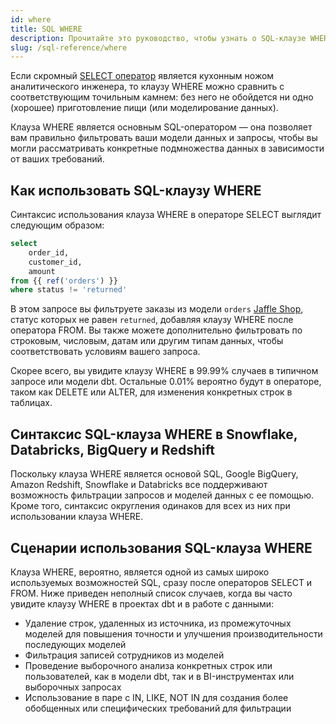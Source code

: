 ```yaml
---
id: where
title: SQL WHERE
description: Прочитайте это руководство, чтобы узнать о SQL-клаузе WHERE в dbt.
slug: /sql-reference/where
---
```


<head>
    <title>Работа с SQL-клаузой WHERE</title>
</head>

Если скромный [SELECT оператор](/sql-reference/select) является кухонным ножом аналитического инженера, то клаузу WHERE можно сравнить с соответствующим точильным камнем: без него не обойдется ни одно (хорошее) приготовление пищи (или моделирование данных).

Клаузa WHERE является основным SQL-оператором — она позволяет вам правильно фильтровать ваши модели данных и запросы, чтобы вы могли рассматривать конкретные подмножества данных в зависимости от ваших требований.

## Как использовать SQL-клаузу WHERE

Синтаксис использования клаузa WHERE в операторе SELECT выглядит следующим образом:

```sql
select
	order_id,
	customer_id,
	amount
from {{ ref('orders') }}
where status != 'returned'
```

В этом запросе вы фильтруете заказы из модели `orders` [Jaffle Shop](https://github.com/dbt-labs/jaffle_shop), статус которых не равен `returned`, добавляя клаузу WHERE после оператора FROM. Вы также можете дополнительно фильтровать по строковым, числовым, датам или другим типам данных, чтобы соответствовать условиям вашего запроса.

Скорее всего, вы увидите клаузу WHERE в 99.99% случаев в типичном запросе или модели dbt. Остальные 0.01% вероятно будут в <Term id="dml" /> операторе, таком как DELETE или ALTER, для изменения конкретных строк в таблицах.

## Синтаксис SQL-клаузa WHERE в Snowflake, Databricks, BigQuery и Redshift

Поскольку клаузa WHERE является основой SQL, Google BigQuery, Amazon Redshift, Snowflake и Databricks все поддерживают возможность фильтрации запросов и моделей данных с ее помощью. Кроме того, синтаксис округления одинаков для всех из них при использовании клаузa WHERE.

## Сценарии использования SQL-клаузa WHERE

Клаузa WHERE, вероятно, является одной из самых широко используемых возможностей SQL, сразу после операторов SELECT и FROM. Ниже приведен неполный список случаев, когда вы часто увидите клаузу WHERE в проектах dbt и в работе с данными:
- Удаление строк, удаленных из источника, из промежуточных моделей для повышения точности и улучшения производительности последующих моделей
- Фильтрация записей сотрудников из моделей
- Проведение выборочного анализа конкретных строк или пользователей, как в модели dbt, так и в BI-инструментах или выборочных запросах
- Использование в паре с IN, LIKE, NOT IN для создания более обобщенных или специфических требований для фильтрации